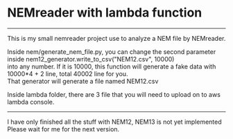 # NEMreader with lambda function
----------------------------------------------------------------------------
This is my small nemreader project use to analyze a NEM file by NEMreader.


Inside nem/generate_nem_file.py, you can change the second parameter inside nem12_generator.write_to_csv("NEM12.csv", 10000)\
into any number. If it is 10000, this function will generate a fake data with 10000*4 + 2 line, total 40002 line for you.\
That generator will generate a file named NEM12.csv

Inside lambda folder, there are 3 file that you will need to upload on to aws lambda console.

____________________________________________________________________________

I have only finished all the stuff with NEM12, NEM13 is not yet implemented\
Please wait for me for the next version.
